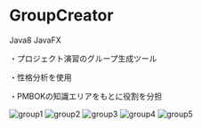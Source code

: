 # GroupCreator
Java8  JavaFX

・プロジェクト演習のグループ生成ツール

・性格分析を使用

・PMBOKの知識エリアをもとに役割を分担

![group1](https://user-images.githubusercontent.com/99701409/155055274-ee6e2966-b4e3-4862-8644-091519d13a3b.png)
![group2](https://user-images.githubusercontent.com/99701409/155055284-3690f153-72a3-4747-9e4d-a3932a5c95c1.png)
![group3](https://user-images.githubusercontent.com/99701409/155055288-5f0458ed-8fde-4592-81fb-b34d6dd3d9f2.png)
![group4](https://user-images.githubusercontent.com/99701409/155055295-d4660f8a-ccaa-4141-b7df-706c3929f1b6.png)
![group5](https://user-images.githubusercontent.com/99701409/155055302-d764cb03-683d-42a9-b56f-eda59e28cfdc.png)

